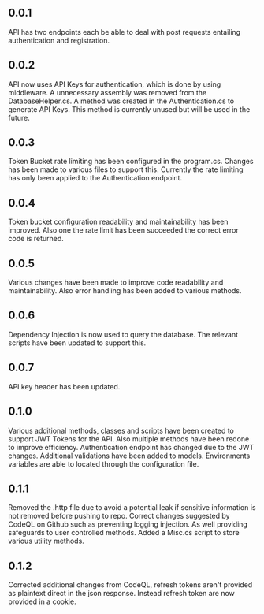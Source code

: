 ## 0.0.1
API has two endpoints each be able to deal with post requests entailing authentication and registration. 

## 0.0.2
API now uses API Keys for authentication, which is done by using middleware. A unnecessary assembly was removed from the DatabaseHelper.cs. A method was created in the Authentication.cs to generate API Keys. This method is currently unused but will be used in the future. 

## 0.0.3
Token Bucket rate limiting has been configured in the program.cs. Changes has been made to various files to support this. Currently the rate limiting has only been applied to the Authentication endpoint. 

## 0.0.4
Token bucket configuration readability and maintainability has been improved. Also one the rate limit has been succeeded the correct error code is returned. 

## 0.0.5
Various changes have been made to improve code readability and maintainability. Also error handling has been added to various methods. 

## 0.0.6
Dependency Injection is now used to query the database. The relevant scripts have been updated to support this. 

## 0.0.7
API key header has been updated. 

## 0.1.0
Various additional methods, classes and scripts have been created to support JWT Tokens for the API. Also multiple methods have been redone to improve efficiency. Authentication endpoint has changed due to the JWT changes. Additional validations have been added to models. Environments variables are able to located through the configuration file.

## 0.1.1
Removed the .http file due to avoid a potential leak if sensitive information is not removed before pushing to repo. Correct changes suggested by CodeQL on Github such as preventing logging injection. As well providing safeguards to user controlled methods. Added a Misc.cs script to store various utility methods.

## 0.1.2
Corrected additional changes from CodeQL, refresh tokens aren't provided as plaintext direct in the json response. Instead refresh token are now provided in a cookie.  